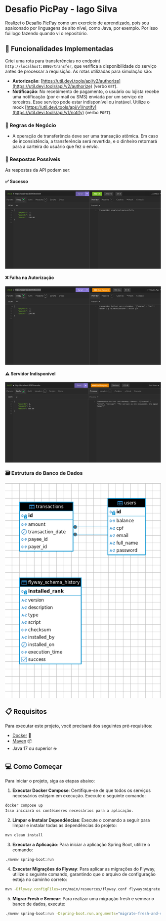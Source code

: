# Desafio PicPay - Iago Silva

Realizei o [Desafio PicPay](https://github.com/PicPay/picpay-desafio-backend) como um exercício de aprendizado, pois sou apaixonado por linguagens de alto nível, como Java, por exemplo. Por isso fui logo fazendo quando vi o repositório.

## 🚀 Funcionalidades Implementadas

Criei uma rota para transferências no endpoint `http://localhost:8080/transfer`, que verifica a disponibilidade do serviço antes de processar a requisição. As rotas utilizadas para simulação são:

- **Autorização**: [https://util.devi.tools/api/v2/authorize](https://util.devi.tools/api/v2/authorize) (verbo `GET`).
- **Notificação**: No recebimento de pagamento, o usuário ou lojista recebe uma notificação (por e-mail ou SMS) enviada por um serviço de terceiros. Esse serviço pode estar indisponível ou instável. Utilize o mock [https://util.devi.tools/api/v1/notify](https://util.devi.tools/api/v1/notify) (verbo `POST`).

### 📜 Regras de Negócio

- A operação de transferência deve ser uma transação atômica. Em caso de inconsistência, a transferência será revertida, e o dinheiro retornará para a carteira do usuário que fez o envio.

### 🏁 Respostas Possíveis

As respostas da API podem ser:

#### ✅ Sucesso

<div style="display: flex; margin: 10px 0; align-items: center; justify-content: center; align-self: center;">
    <img style="max-width: 700px; width:100%" src="./assets/img/success-response.png" alt="success-response" />
</div>

#### ❌ Falha na Autorização

<div style="display: flex; margin: 10px 0; align-items: center; justify-content: center; align-self: center;">
    <img style="max-width: 700px; width:100%" src="./assets/img/authorization-fail.png" alt="authorization-fail" />
</div>

#### ⚠️ Servidor Indisponível

<div style="display: flex; margin: 10px 0; align-items: center; justify-content: center; align-self: center;">
    <img style="max-width: 700px; width:100%" src="./assets/img/server-not-avaliable.png" alt="server-not-avaliable" />
</div>

### 🗃️ Estrutura do Banco de Dados

<div style="display: flex; margin: 10px 0; align-items: center; justify-content: center; align-self: center;">
    <img style="max-width: 700px; width:100%" src="./assets/img/database.png" alt="database" />
</div>

## 📋 Requisitos

Para executar este projeto, você precisará dos seguintes pré-requisitos:

- [Docker](https://www.docker.com/) 🐳
- [Maven](https://maven.apache.org/) 📦
- Java 17 ou superior ☕️

## 💻 Como Começar

Para iniciar o projeto, siga as etapas abaixo:

1. **Executar Docker Compose**: Certifique-se de que todos os serviços necessários estejam em execução. Execute o seguinte comando:

```bash
docker compose up
Isso iniciará os contêineres necessários para a aplicação.
```

2. **Limpar e Instalar Dependências**: Execute o comando a seguir para limpar e instalar todas as dependências do projeto:

```bash
mvn clean install
```

3. **Executar a Aplicação**: Para iniciar a aplicação Spring Boot, utilize o comando:

```bash
./mvnw spring-boot:run
```

4. **Executar Migrações do Flyway**: Para aplicar as migrações do Flyway, utilize o seguinte comando, garantindo que o arquivo de configuração esteja no caminho correto:

```bash
mvn -Dflyway.configFiles=src/main/resources/flyway.conf flyway:migrate
```

5. **Migrar Fresh e Semear**: Para realizar uma migração fresh e semear o banco de dados, execute:

```bash
./mvnw spring-boot:run -Dspring-boot.run.arguments="migrate-fresh-and-seed"
```
